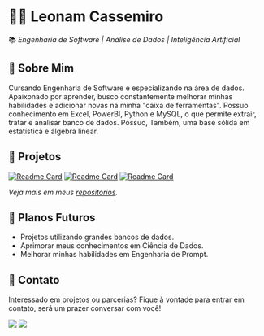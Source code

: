 # 👨‍💻 **Leonam Cassemiro**  
📚 *Engenharia de Software | Análise de Dados | Inteligência Artificial*

## 📖 **Sobre Mim**  
Cursando Engenharia de Software e especializando na área de dados. Apaixonado por aprender, busco constantemente melhorar minhas habilidades e adicionar novas na minha "caixa de ferramentas". 
Possuo conhecimento em Excel, PowerBI, Python e MySQL, o que permite extrair, tratar e analisar banco de dados. Possuo, Também, uma base sólida em estatística e álgebra linear. 

## 📂 **Projetos**  
  [![Readme Card](https://github-readme-stats.vercel.app/api/pin/?username=leonamcassemir0&repo=iris-flower-classifier)](https://github.com/leonamcassemir0/projeto-vendas)
  [![Readme Card](https://github-readme-stats.vercel.app/api/pin/?username=leonamcassemir0&repo=software-engineer)](https://github.com/leonamcassemir0/software-engineer)
  [![Readme Card](https://github-readme-stats.vercel.app/api/pin/?username=leonamcassemir0&repo=visualg)](https://github.com/leonamcassemir0/visualg)

*Veja mais em meus [repositórios](https://github.com/leonamcassemir0?tab=repositories).*

## 🚀 **Planos Futuros**  
- Projetos utilizando grandes bancos de dados.
- Aprimorar meus conhecimentos em Ciência de Dados.
- Melhorar minhas habilidades em Engenharia de Prompt.

## 💬 **Contato**
Interessado em projetos ou parcerias? Fique à vontade para entrar em contato, será um prazer conversar com você!
<div>
  <a href="https://mail.google.com/mail/u/0/?hl=pt-BR#all"><img src="https://img.shields.io/badge/Gmail-D14836?style=for-the-badge&logo=gmail&logoColor=white"/></a>
  <a href="https://www.linkedin.com/in/leonam-cassemiro-2564ba300/"><img src="https://img.shields.io/badge/LinkedIn-0077B5?style=for-the-badge&logo=linkedin&logoColor=white"/></a>
</div>
